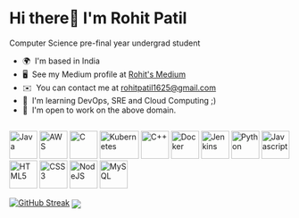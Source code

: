 Hi there👋 I'm Rohit Patil
===============================

Computer Science pre-final year undergrad student

* 🌍  I'm based in India
* 🖥️  See my Medium profile at [Rohit's Medium](https://medium.com/@rohitpatil1625)
* ✉️  You can contact me at [rohitpatil1625@gmail.com](mailto:rohitpatil1625@gmail.com)
* 🧠  I'm learning DevOps, SRE and Cloud Computing ;)
* 🤝  I'm open to work on the above domain.

##

<p align="left">
<a href="https://www.oracle.com/java/" target="_blank" rel="noreferrer"><img src="https://raw.githubusercontent.com/danielcranney/readme-generator/main/public/icons/skills/java-colored.svg" width="50" height="50" alt="Java" /></a>
<a href="https://aws.amazon.com/" target="_blank" rel="noreferrer"><img src="https://upload.wikimedia.org/wikipedia/commons/9/93/Amazon_Web_Services_Logo.svg" width="50" height="50" alt="AWS" /></a>
<a href="https://docs.microsoft.com/en-us/cpp/?view=msvc-170" target="_blank" rel="noreferrer"><img src="https://raw.githubusercontent.com/danielcranney/readme-generator/main/public/icons/skills/c-colored.svg" width="50" height="50" alt="C" /></a>
<a href="https://kubernetes.io/" target="_blank" rel="noreferrer"><img src="https://1000logos.net/wp-content/uploads/2022/07/Kubernetes-Logo.png" width="70" height="50" alt="Kubernetes" /></a>
<a href="https://docs.microsoft.com/en-us/cpp/?view=msvc-170" target="_blank" rel="noreferrer"><img src="https://raw.githubusercontent.com/danielcranney/readme-generator/main/public/icons/skills/cplusplus-colored.svg" width="50" height="50" alt="C++" /></a>
<a href="https://www.docker.com/" target="_blank" rel="noreferrer"><img src="https://www.docker.com/wp-content/uploads/2022/03/vertical-logo-monochromatic.png" width="50" height="50" alt="Docker" /></a>
<a href="https://www.jenkins.io/" target="_blank" rel="noreferrer"><img src="https://e7.pngegg.com/pngimages/180/365/png-clipart-jenkins-devops-continuous-integration-software-development-installation-selenium-text-hand.png" width="50" height="50" alt="Jenkins" /></a>
<a href="https://www.python.org/" target="_blank" rel="noreferrer"><img src="https://raw.githubusercontent.com/danielcranney/readme-generator/main/public/icons/skills/python-colored.svg" width="50" height="50" alt="Python" /></a>
<a href="https://developer.mozilla.org/en-US/docs/Web/JavaScript" target="_blank" rel="noreferrer"><img src="https://raw.githubusercontent.com/danielcranney/readme-generator/main/public/icons/skills/javascript-colored.svg" width="50" height="50" alt="Javascript" /></a>
<a href="https://developer.mozilla.org/en-US/docs/Glossary/HTML5" target="_blank" rel="noreferrer"><img src="https://raw.githubusercontent.com/danielcranney/readme-generator/main/public/icons/skills/html5-colored.svg" width="50" height="50" alt="HTML5" /></a>
<a href="https://www.w3.org/TR/CSS/#css" target="_blank" rel="noreferrer"><img src="https://raw.githubusercontent.com/danielcranney/readme-generator/main/public/icons/skills/css3-colored.svg" width="50" height="50" alt="CSS3" /></a>
<a href="https://nodejs.org/en/" target="_blank" rel="noreferrer"><img src="https://raw.githubusercontent.com/danielcranney/readme-generator/main/public/icons/skills/nodejs-colored.svg" width="50" height="50" alt="NodeJS" /></a>
<a href="https://www.mysql.com/" target="_blank" rel="noreferrer"><img src="https://raw.githubusercontent.com/danielcranney/readme-generator/main/public/icons/skills/mysql-colored.svg" width="50" height="50" alt="MySQL" /></a>

</p>


[![GitHub Streak](https://github-readme-streak-stats.herokuapp.com/?user=falconcode16)](https://git.io/streak-stats)
<img align="center" src="https://github-readme-stats.vercel.app/api/merko/?username=falconcode16&theme=tokyonight" />


